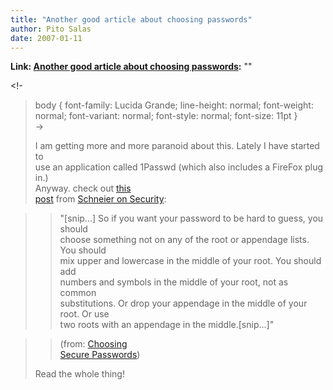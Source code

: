 ```yaml
---
title: "Another good article about choosing passwords"
author: Pito Salas
date: 2007-01-11
---
```


**Link: [Another good article about choosing passwords](None):** ""

<!-  
>  body { font-family: Lucida Grande; line-height: normal; font-weight:
> normal; font-variant: normal; font-style: normal; font-size: 11pt }  
>  ->
>
> I am getting more and more paranoid about this. Lately I have started to  
>  use an application called 1Passwd (which also includes a FireFox plug in.)  
>  Anyway. check out [this  
>  post](<http://www.schneier.com/blog/archives/2007/01/choosing_secure.html>)
> from [Schneier on Security](<http://www.schneier.com/blog/>):
>

>> "[snip…] So if you want your password to be hard to guess, you should  
>  choose something not on any of the root or appendage lists. You should  
>  mix upper and lowercase in the middle of your root. You should add  
>  numbers and symbols in the middle of your root, not as common  
>  substitutions. Or drop your appendage in the middle of your root. Or use  
>  two roots with an appendage in the middle.[snip…]"
>>

>> (from: [Choosing  
>  Secure
> Passwords](<http://www.schneier.com/blog/archives/2007/01/choosing_secure.html>))
>
> Read the whole thing!


